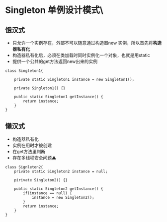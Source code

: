 # Singleton 单例设计模式\

## 饿汉式
- 只允许一个实例存在，外部不可以随意通过构造器new 实例，所以首先将**构造器私有化**
- 构造器私有化后，必须在类加载时同时实例化一个对象，也就是用static
- 提供一个公共的get方法返回new出来的实例
```
class Singleton1{
    
    private static Singleton1 instance = new Singleton1();

    private Singleton1() {} 
    
    public static Singleton1 getInstance() {
        return instance;
    }
}
```
## 懒汉式
- 构造器私有化
- 实例在用时才被创建
- 在get方法里判断
- 存在多线程安全问题⚠️
```
class Signleton2{
    private static Singleton2 instance = null;

    pirivate Singleton2() {}
    
    public static Singleton2 getInstance() {
        if(instance == null) {
            instance = new Singleton2();
        }
        return instance;
    }
}
```
